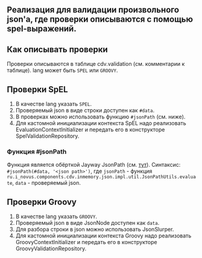 ## Реализация для валидации произвольного json'a, где проверки описываются с помощью spel-выражений.

## Как описывать проверки
  Проверки описываются в таблице cdv.validation (см. комментарии к таблице).
  lang может быть `SPEL` или `GROOVY`.
   
## Проверки SpEL
1. В качестве lang указать `SPEL`.
2. Проверяемый json в виде строки доступен как `#data`.   
2. В проверках можно использовать функцию `#jsonPath` (см. ниже).
3. Для кастомной инициализации контекста SpEL надо реализовать EvaluationContextInitializer и передать его в конструкторе SpelValidationRepository.
   
### Функция #jsonPath
Функция является обёрткой Jayway JsonPath (см. [тут](https://github.com/json-path/JsonPath)).
Синтаксис:
`#jsonPath(#data, '<json path>')`,
где `jsonPath` - функция `ru.i_novus.components.cdv.inmemory.json.impl.util.JsonPathUtils.evaluate`,
`data` - проверяемый json.

## Проверки Groovy
1. В качестве lang указать `GROOVY`.
2. Проверяемый json в виде JsonNode доступен как `data`.   
3. Для разбора строки в json можно использовать JsonSlurper.
4. Для кастомной инициализации контекста Groovy надо реализовать GroovyContextInitializer и передать его в конструкторе GroovyValidationRepository.
